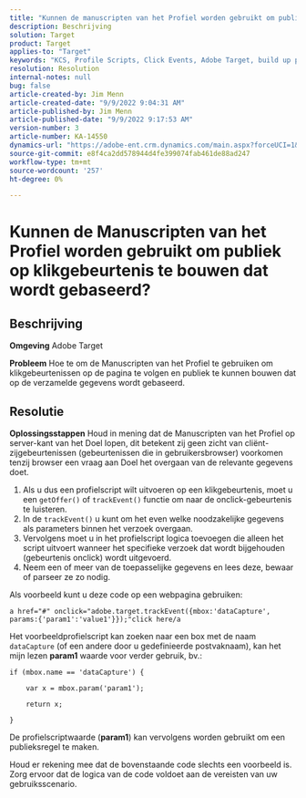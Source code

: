 ```yaml
---
title: "Kunnen de manuscripten van het Profiel worden gebruikt om publiek op klikgebeurtenis te bouwen?"
description: Beschrijving
solution: Target
product: Target
applies-to: "Target"
keywords: "KCS, Profile Scripts, Click Events, Adobe Target, build up publiek, onclick"
resolution: Resolution
internal-notes: null
bug: false
article-created-by: Jim Menn
article-created-date: "9/9/2022 9:04:31 AM"
article-published-by: Jim Menn
article-published-date: "9/9/2022 9:17:53 AM"
version-number: 3
article-number: KA-14550
dynamics-url: "https://adobe-ent.crm.dynamics.com/main.aspx?forceUCI=1&pagetype=entityrecord&etn=knowledgearticle&id=c324ea64-1e30-ed11-9db1-0022480866ad"
source-git-commit: e8f4ca2dd578944d4fe399074fab461de88ad247
workflow-type: tm+mt
source-wordcount: '257'
ht-degree: 0%

---
```


# Kunnen de Manuscripten van het Profiel worden gebruikt om publiek op klikgebeurtenis te bouwen dat wordt gebaseerd?

## Beschrijving


<b>Omgeving</b>
Adobe Target

<b>Probleem</b>
Hoe te om de Manuscripten van het Profiel te gebruiken om klikgebeurtenissen op de pagina te volgen en publiek te kunnen bouwen dat op de verzamelde gegevens wordt gebaseerd.


## Resolutie


<b>Oplossingsstappen</b>
Houd in mening dat de Manuscripten van het Profiel op server-kant van het Doel lopen, dit betekent zij geen zicht van cliënt-zijgebeurtenissen (gebeurtenissen die in gebruikersbrowser) voorkomen tenzij browser een vraag aan Doel het overgaan van de relevante gegevens doet.

1. Als u dus een profielscript wilt uitvoeren op een klikgebeurtenis, moet u een `getOffer()` of `trackEvent()` functie om naar de onclick-gebeurtenis te luisteren.
2. In de `trackEvent()` u kunt om het even welke noodzakelijke gegevens als parameters binnen het verzoek overgaan.
3. Vervolgens moet u in het profielscript logica toevoegen die alleen het script uitvoert wanneer het specifieke verzoek dat wordt bijgehouden (gebeurtenis onclick) wordt uitgevoerd.
4. Neem een of meer van de toepasselijke gegevens en lees deze, bewaar of parseer ze zo nodig.


Als voorbeeld kunt u deze code op een webpagina gebruiken:

`a href="#" onclick="adobe.target.trackEvent({mbox:'dataCapture', params:{'param1':'value1'}});"click here/a`

Het voorbeeldprofielscript kan zoeken naar een box met de naam `dataCapture` (of een andere door u gedefinieerde postvaknaam), kan het mijn lezen <b>param1</b> waarde voor verder gebruik, bv.:


```
if (mbox.name == 'dataCapture') {
```


`    var x = mbox.param('param1'); `

`    return x; `

`}`

De profielscriptwaarde (<b>param1</b>) kan vervolgens worden gebruikt om een publieksregel te maken.

Houd er rekening mee dat de bovenstaande code slechts een voorbeeld is. Zorg ervoor dat de logica van de code voldoet aan de vereisten van uw gebruiksscenario.
